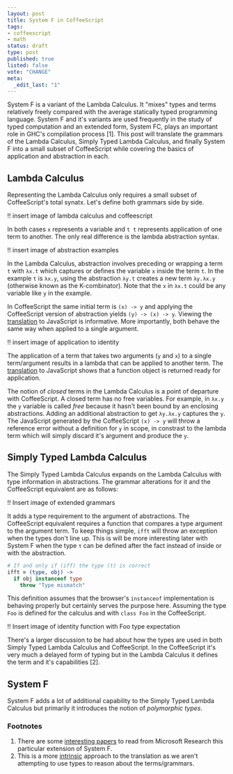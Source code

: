 ```yaml
---
layout: post
title: System F in CoffeeScript
tags:
- coffeescript
- math
status: draft
type: post
published: true
listed: false
vote: "CHANGE"
meta:
  _edit_last: "1"
---
```


System F is a variant of the Lambda Calculus. It "mixes" types and terms relatively freely compared with the average statically typed programming language. System F and it's variants are used frequently in the study of typed computation and an extended form, System FC, plays an important role in GHC's compilation process [1]. This post will translate the grammars of the Lambda Calculus, Simply Typed Lambda Calculus, and finally System F into a small subset of CoffeeScript while covering the basics of application and abstraction in each.

## Lambda Calculus

Representing the Lambda Calculus only requires a small subset of CoffeeScript's total synatx. Let's define both grammars side by side.

!! insert image of lambda calculus and coffeescript

In both cases `x` represents a variable and `t t` represents application of one term to another. The only real difference is the lambda abstraction syntax.

!! insert image of abstraction examples

In the Lambda Calculus, abstraction involves preceding or wrapping a term `t` with `λx.t` which captures or defines the variable `x` inside the term `t`. In the example `t` is `λx.y`, using the abstraction `λy.t` creates a new term `λy.λx.y` (otherwise known as the K-combinator). Note that the `x` in `λx.t` could be any variable like `y` in the example.

In CoffeeScript the same initial term is `(x) -> y` and applying the CoffeeScript version of abstraction yields `(y) -> (x) -> y`. Viewing the <a href="http://coffeescript.org/#try:(y)%20-%3E%20(x)%20-%3E%20y">translation</a> to JavaScript is informative. More importantly, both behave the same way when applied to a single argument.

!! insert image of application to identity

The application of a term that takes two arguments (`y` and `x`) to a single term/argument results in a lambda that can be applied to another term. The <a href="http://coffeescript.org/#try:console.log%20((y)%20-%3E%20(x)%20-%3E%20y)%20((x)%20-%3E%20y)">translation</a> to JavaScript shows that a function object is returned ready for application.

The notion of _closed_ terms in the Lambda Calculus is a point of departure with CoffeeScript. A closed term has no free variables. For example, in `λx.y` the `y` variable is called _free_ because it hasn't been bound by an enclosing abstractions. Adding an additional abstraction to get `λy.λx.y` captures the `y`. The JavaScript generated by the CoffeeScript `(x) -> y` will throw a reference error without a definition for `y` in scope, in constrast to the lambda term which will simply discard it's argument and produce the `y`.

## Simply Typed Lambda Calculus

The Simply Typed Lambda Calculus expands on the Lambda Calculus with type information in abstractions. The grammar alterations for it and the CoffeeScript equivalent are as follows:

!! Insert image of extended grammars

It adds a type requirement to the argument of abstractions. The CoffeeScript equivalent requires a function that compares a type argument to the argument term. To keep things simple, `ifft` will throw an exception when the types don't line up. This is will be more interesting later with System F when the type `τ` can be defined after the fact instead of inside or with the abstraction.

```coffeescript
# If and only if (iff) the type (t) is correct
ifft = (type, obj) ->
  if obj instanceof type
    throw "Type mismatch"
```

This definition assumes that the browser's `instanceof` implementation is behaving properly but certainly serves the purpose here. Assuming the type `Foo` is defined for the calculus and with `class Foo` in the CoffeeScript.

!! Insert image of identity function with Foo type expectation

There's a larger discussion to be had about how the types are used in both Simply Typed Lambda Calculus and CoffeeScript. In the CoffeeScript it's very much a delayed form of typing but in the Lambda Calculus it defines the term and it's capabilities [2].

## System F

System F adds a lot of additional capability to the Simply Typed Lambda Calculus but primarily it introduces the notion of _polymorphic types_.

### Footnotes

1. There are some [interesting papers](http://research.microsoft.com/en-us/um/people/simonpj/papers/ext-f/) to read from Microsoft Research this particular extension of System F.
2. This is a more [intrinsic](http://en.wikipedia.org/wiki/Simply_typed_lambda_calculus#Intrinsic_vs._extrinsic_interpretations) approach to the translation as we aren't attempting to use types to reason about the terms/grammars.

